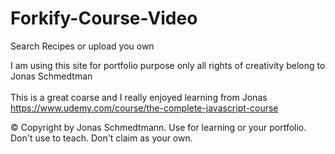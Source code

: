 # Forkify-Course-Video
Search Recipes or upload you own </br>

I am using this site for portfolio purpose only all rights of creativity belong to Jonas Schmedtman </br>
</br>
This is a great coarse and I really enjoyed learning from Jonas</br>
https://www.udemy.com/course/the-complete-javascript-course

© Copyright by Jonas Schmedtmann. Use for learning or your portfolio. Don't use to teach. Don't claim as your own.
